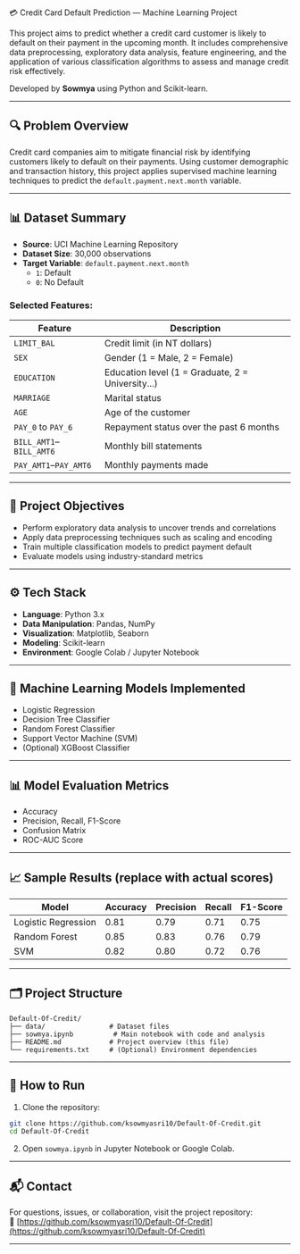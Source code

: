  💳 Credit Card Default Prediction — Machine Learning Project

This project aims to predict whether a credit card customer is likely to default on their payment in the upcoming month. It includes comprehensive data preprocessing, exploratory data analysis, feature engineering, and the application of various classification algorithms to assess and manage credit risk effectively.

Developed by **Sowmya** using Python and Scikit-learn.

---

## 🔍 Problem Overview

Credit card companies aim to mitigate financial risk by identifying customers likely to default on their payments. Using customer demographic and transaction history, this project applies supervised machine learning techniques to predict the `default.payment.next.month` variable.

---

## 📊 Dataset Summary

- **Source**: UCI Machine Learning Repository  
- **Dataset Size**: 30,000 observations  
- **Target Variable**: `default.payment.next.month`  
  - `1`: Default  
  - `0`: No Default

### Selected Features:

| Feature         | Description                                       |
|-----------------|---------------------------------------------------|
| `LIMIT_BAL`     | Credit limit (in NT dollars)                      |
| `SEX`           | Gender (1 = Male, 2 = Female)                     |
| `EDUCATION`     | Education level (1 = Graduate, 2 = University...) |
| `MARRIAGE`      | Marital status                                    |
| `AGE`           | Age of the customer                               |
| `PAY_0` to `PAY_6` | Repayment status over the past 6 months       |
| `BILL_AMT1`–`BILL_AMT6` | Monthly bill statements                |
| `PAY_AMT1`–`PAY_AMT6`   | Monthly payments made                   |

---

## 🎯 Project Objectives

- Perform exploratory data analysis to uncover trends and correlations
- Apply data preprocessing techniques such as scaling and encoding
- Train multiple classification models to predict payment default
- Evaluate models using industry-standard metrics

---

## ⚙️ Tech Stack

- **Language**: Python 3.x  
- **Data Manipulation**: Pandas, NumPy  
- **Visualization**: Matplotlib, Seaborn  
- **Modeling**: Scikit-learn  
- **Environment**: Google Colab / Jupyter Notebook  

---

## 🤖 Machine Learning Models Implemented

- Logistic Regression  
- Decision Tree Classifier  
- Random Forest Classifier  
- Support Vector Machine (SVM)  
- (Optional) XGBoost Classifier

---

## 📊 Model Evaluation Metrics

- Accuracy  
- Precision, Recall, F1-Score  
- Confusion Matrix  
- ROC-AUC Score  

---

## 📈 Sample Results (replace with actual scores)

| Model               | Accuracy | Precision | Recall | F1-Score |
|---------------------|----------|-----------|--------|----------|
| Logistic Regression | 0.81     | 0.79      | 0.71   | 0.75     |
| Random Forest       | 0.85     | 0.83      | 0.76   | 0.79     |
| SVM                 | 0.82     | 0.80      | 0.72   | 0.76     |

---

## 🗂️ Project Structure

```
Default-Of-Credit/
├── data/                # Dataset files
├── sowmya.ipynb          # Main notebook with code and analysis
├── README.md            # Project overview (this file)
└── requirements.txt     # (Optional) Environment dependencies
```

---

## 🚀 How to Run

1. Clone the repository:

```bash
git clone https://github.com/ksowmyasri10/Default-Of-Credit.git
cd Default-Of-Credit
```

2. Open `sowmya.ipynb` in Jupyter Notebook or Google Colab.

---

## 📬 Contact

For questions, issues, or collaboration, visit the project repository:  
🔗 [https://github.com/ksowmyasri10/Default-Of-Credit](https://github.com/ksowmyasri10/Default-Of-Credit)

---

